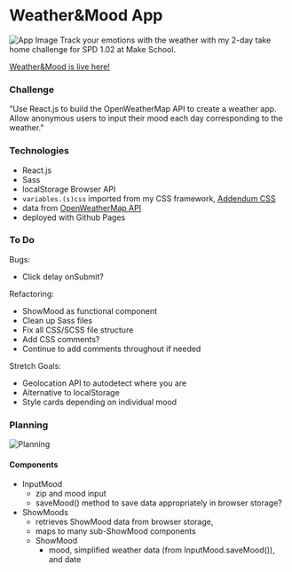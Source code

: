 # Weather&Mood App
![App Image](https://i.gyazo.com/ce679ba9c9d7647568862439f03dd1ff.png)
Track your emotions with the weather with my 2-day take home challenge for SPD 1.02 at Make School.

[Weather&Mood is live here!](http://victoriamurray.me/spd1.02-weather-app/)

### Challenge
"Use React.js to build the OpenWeatherMap API to create a weather app. Allow anonymous users to input their mood each day corresponding to the weather."

### Technologies
- React.js
- Sass
- localStorage Browser API
- `variables.(s)css` imported from my CSS framework, [Addendum CSS](https://github.com/t0ri/addendum-css)
- data from [OpenWeatherMap API](https://openweathermap.org/api)
- deployed with Github Pages

### To Do
Bugs:
- Click delay onSubmit?

Refactoring:
- ShowMood as functional component
- Clean up Sass files
- Fix all CSS/SCSS file structure
- Add CSS comments?
- Continue to add comments throughout if needed

Stretch Goals:
- Geolocation API to autodetect where you are
- Alternative to localStorage
- Style cards depending on individual mood

### Planning
![Planning](https://lh3.googleusercontent.com/fQ7dq6d-iq0PTVjE1wF3-jEM2HC9Nx6sJvmBpmkQnhkXwBxoyb0-E3Kko1BDiAbMO2RR1Wxj2WPra-qf56POgha--5a2T30qhHMARH7Phc5NWNtQSBAHSRWTbqomm-Vz9SeHk-cTTp78YT3EKR2SmALbrAf7Vxf1Hwti0ETlu8uOo2nhCsAx_2gym8t78bwUFGC6fYClFxSrV1kyqZ_2sB6D3gcgNmIjHCmaot20GuGo8EQ3Rj8wPUtjuf0oLm8IJIJm_8RlPa3slA0Pv1VH_dwwxngJ3ypbV5sCxEECD3UfKJ7LZdCEwLUA-i3VCheaKkzuh0FypTFubQeUKyaNoHBB_0I9WoW3myTr-wfLuqQ7st07e2bo-wNsFqr_2oAbbuXEQzS4aswrSQRzFLNQIUDzsnADAndaCmbwe74nTrREYvHX5Bl04KXCW-mDI6Rq5ixTH4ThAEgeO1DF7dU_pkrRx22u65JEAtAOloxSLzvrdvfucpZi5NU3I4O9tpyVU9Te9r10HM5euYEz-vbLUukb9LDFGQuXymz5TS-UudOO-GDnezmdg3Qk8AIvYQeFf8y6-Io5yP2Ncp_0qa0E7HUoD4asyxyV8UkD_GARcrjXmJu3VV-dwbjv56gWzZt2gBpayjzNagCo76jhXgn1rzzf6n1c22Cw=w2483-h1617-no)
#### Components
- InputMood
  - zip and mood input
  - saveMood() method to save data appropriately in browser storage?
- ShowMoods
  - retrieves ShowMood data from browser storage,
  - maps to many sub-ShowMood components
  - ShowMood
    - mood, simplified weather data (from InputMood.saveMood()), and date
